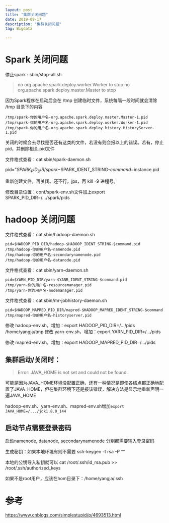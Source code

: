 ```yaml
---
layout: post
title: "集群关闭问题"
date: 2019-09-17
description: "集群关闭问题"
tag: Bigdata

---
```



# Spark 关闭问题

停止spark : sbin/stop-all.sh

>no org.apache.spark.deploy.worker.Worker to stop
 no org.apache.spark.deploy.master.Master to stop


因为Spark程序在启动后会在 /tmp 创建临时文件，系统每隔一段时间就会清除 /tmp 目录下的内容

```
/tmp/spark-你的用户名-org.apache.spark.deploy.master.Master-1.pid 
/tmp/spark-你的用户名-org.apache.spark.deploy.worker.Worker-1.pid
/tmp/spark-你的用户名-org.apache.spark.deploy.history.HistoryServer-1.pid
```

关闭的时候会去寻找是否还有这类的文件，若没有则会报以上的错误。若有，停止pid，并删除相关.pid文件


文件格式查看：cat sbin/spark-daemon.sh

pid="$SPARK_PID_DIR/spark-$SPARK_IDENT_STRING-$command-$instance.pid


重新创建文件，再关闭。还不行，jps，再 kill -9 进程号。

修改目录位置：conf/spark-env.sh文件加上export SPARK_PID_DIR=/.../spark/pids




# hadoop 关闭问题


文件格式查看：cat sbin/hadoop-daemon.sh
```
pid=$HADOOP_PID_DIR/hadoop-$HADOOP_IDENT_STRING-$command.pid
/tmp/hadoop-你的用户名-namenode.pid
/tmp/hadoop-你的用户名-secondarynamenode.pid
/tmp/hadoop-你的用户名-datanode.pid
```

文件格式查看：cat sbin/yarn-daemon.sh
```
pid=$YARN_PID_DIR/yarn-$YANR_IDENT_STRING-$command.pid
/tmp/yarn-你的用户名-resourcemanager.pid
/tmp/yarn-你的用户名-nodemanager.pid
```

文件格式查看：cat sbin/mr-jobhistory-daemon.sh
```
pid=$HADOOP_MAPRED_PID_DIR/mapred-$HADOOP_MAPRED_IDENT_STRING-$command.pid
/tmp/mapred-你的用户名-historyserver.pid
```


修改 hadoop-env.sh，增加：export HADOOP_PID_DIR=/.../pids
/home/yangja/tmp
修改 yarn-env.sh，增加：export YARN_PID_DIR=/.../pids

修改 mapred-env.sh，增加：export HADOOP_MAPRED_PID_DIR=/.../pids



## 集群启动/关闭时：

> Error: JAVA_HOME is not set and could not be found.

可能是因为JAVA_HOME环境没配置正确，还有一种情况是即使各结点都正确地配置了JAVA_HOME，但在集群环境下还是报该错误，解决方法是显示地重新声明一遍JAVA_HOME

hadoop-env.sh、yarn-env.sh、mapred-env.sh增加`export JAVA_HOME=/.../jdk1.8.0_144`

## 启动节点需要登录密码

启动namenode, datanode, secondarynamenode 分别都需要输入登录密码

生成秘钥：如果本地环境有则不需要 ssh-keygen -t rsa -P “” 

本地的公钥导入私钥就可以 
cat /root/.ssh/id_rsa.pub >> /root/.ssh/authorized_keys

如果不是root用户，应该在hom目录下：/home/yangja/.ssh



# 参考

https://www.cnblogs.com/simplestupid/p/4693513.html

